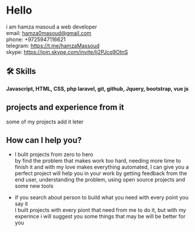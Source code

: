 
# Hello
i am hamza masoud a web developer\
email: hamza0masoud@gmail.com\
phone: +9725947116621\
telegram: https://t.me/hamzaMassoud \
skype: https://join.skype.com/invite/Ij2PJcq9OtnS
## 🛠 Skills
**Javascript, HTML, CSS, php laravel, git, github, Jquery, bootstrap, vue js**


## projects and experience from it
some of my projects add it leter
## How can I help you?
- I bulit projects from zero to hero\
    by find the problem that makes work too hard, needing more time to finish it and with my love makes everything automated, I can give you a perfect project will help you in your work by getting feedback from the end user, understanding the problem, using open source projects and some new tools

-  if you search about person to build what you need with every point you say it\
    I built projects with every piont that need from me to do it, but with my experince i will suggest you some things that may be will be better for you

